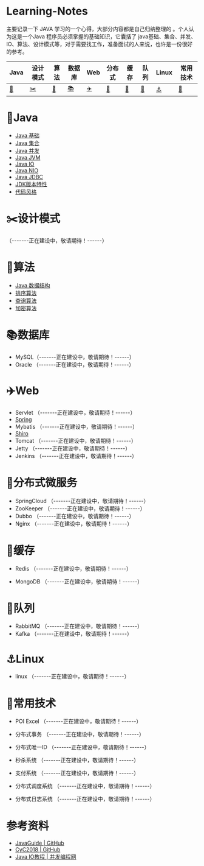 # Learning-Notes

主要记录一下 JAVA 学习的一个心得，大部分内容都是自己归纳整理的 。个人认为这是一个Java 程序员必须掌握的基础知识，它囊括了 java基础、集合、并发、IO、算法、设计模式等，对于需要找工作，准备面试的人来说，也许是一份很好的参考。

| Java | 设计模式 | 算法 | 数据库 | Web | 分布式 | 缓存 | 队列 | Linux | 常用技术 |
| ---- | ---- | ---- | ------- | ------ | ---- | ---- | -------- | -------- | -------- |
| [:bullettrain_side:](#bullettrain_sideJava)| [:scissors:](#scissors设计模式)  | [:art:](#art算法) | [:books:](#books数据库) |[:airplane:](#airplaneWeb) | [:rainbow:](#rainbow分布式 ) | [:guitar:](#guitar缓存) | [:rocket:](#rocket队列) | [:anchor:](#anchorLinux) | [:pencil:](#pencil常用技术) |



# :bullettrain_side:Java

* [Java 基础](./java/Java基础.md)
* [Java 集合](./java/Java集合.md)
* [Java 并发](./java/Java并发.md)
* [Java JVM](./java/JVM.md)
* [Java IO](./java/JavaIO.md)
* [Java NIO](./java/JavaNIO.md)
* [Java JDBC](./java/JavaJDBC.md) 
* [JDK版本特性](./java/JDK版本特性)
* [代码风格](https://github.com/alibaba/p3c)



# :scissors:设计模式

 （-------正在建设中，敬请期待！------）



# :art:算法

* [Java 数据结构](./data-structures/数据结构.md)
* [排序算法](./algorithm/排序算法.md)
* [查询算法](./algorithm/查询算法.md)
* [加密算法](./algorithm/加密算法.md)



# :books:数据库

* MySQL（-------正在建设中，敬请期待！------）
* Oracle （-------正在建设中，敬请期待！------）



# :airplane:Web

* Servlet （-------正在建设中，敬请期待！------）
* [Spring](./spring/Spring.md)
* Mybatis （-------正在建设中，敬请期待！------）
* [Shiro](./spring/Shiro原理与实践.md)
* Tomcat （-------正在建设中，敬请期待！------）
* Jetty （-------正在建设中，敬请期待！------）
* Jenkins （-------正在建设中，敬请期待！------）



# :rainbow:分布式微服务

* SpringCloud （-------正在建设中，敬请期待！------）
* ZooKeeper （-------正在建设中，敬请期待！------）
* Dubbo （-------正在建设中，敬请期待！------）
* Nginx （-------正在建设中，敬请期待！------）



# :guitar:缓存

* Redis （-------正在建设中，敬请期待！------）

* MongoDB （-------正在建设中，敬请期待！------）

  

# :rocket:队列

* RabbitMQ （-------正在建设中，敬请期待！------）
* Kafka （-------正在建设中，敬请期待！------）

# :anchor:Linux

* linux （-------正在建设中，敬请期待！------）



# :pencil:常用技术

* POI Excel （-------正在建设中，敬请期待！------）
* 分布式事务 （-------正在建设中，敬请期待！------）
* 分布式唯一ID （-------正在建设中，敬请期待！------）

* 秒杀系统 （-------正在建设中，敬请期待！------）
* 支付系统 （-------正在建设中，敬请期待！------）
* 分布式调度系统 （-------正在建设中，敬请期待！------）
* 分布式日志系统 （-------正在建设中，敬请期待！------）



# 参考资料

*   [JavaGuide | GitHub](https://github.com/Snailclimb/JavaGuide)
*   [CyC2018 | GitHub](https://github.com/CyC2018)
*   [Java IO教程 | 并发编程网](http://ifeve.com/java-io/)

